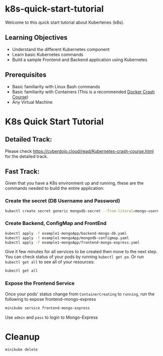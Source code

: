 # k8s-quick-start-tutorial

Welcome to this quick start tutorial about Kubertenes (k8s).

## Learning Objectives
- Understand the different Kubernetes component
- Learn basic Kubernetes commands
- Build a sample Frontend and Backend application using Kubernetes

## Prerequisites

- Basic familiarity with Linux Bash commands
- Basic familiarity with Containers (This is a recommended [Docker Crash Course](https://github.com/Resistor52/DockerCrashCourse/blob/main/README.md)) 
- Any Virtual Machine

# K8s Quick Start Tutorial
## Detailed Track:

Please check https://cyberdojo.cloud/read/Kubernetes-crash-course.html for the detailed track. 

## Fast Track:
Given that you have a K8s environment up and running, these are the commands needed to build the entire application:
### Create the secret (DB Username and Password)
```bash
kubectl create secret generic mongodb-secret --from-literal=mongo-username=mongouser --from-literal=mongo-password=mongopass
```
### Create Backend, ConfigMap and FrontEnd
```bash
kubectl apply -f example1-mongoApp/backend-mongo-db.yaml
kubectl apply -f example1-mongoApp/mongodb-configmap.yaml
kubectl apply -f example1-mongoApp/frontend-mongo-express.yaml
```
Give it few minutes for all services to be created then move to the next step.
You can check status of your pods by running `kubectl get po`. Or run `kubectl get all` to see all of your resources:
```bash
kubectl get all
```

### Expose the Frontend Service
Once your pods' status change from `ContainerCreating` to `running`, run the following to expose frontend-mongo-express
```bash
minikube service frontend-mongo-express
```
Use `admin` and `pass` to login to Mongo-Express

# Cleanup 

```bash
minikube delete
```
